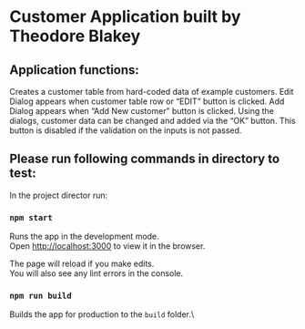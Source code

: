 # Customer Application built by Theodore Blakey

## Application functions:
Creates a customer table from hard-coded data of example customers.
Edit Dialog appears when customer table row or “EDIT” button is clicked.
Add Dialog appears when “Add New customer” button is clicked.
Using the dialogs, customer data can be changed and added via the “OK” button.  This button is disabled if the validation on the inputs is not passed.

## Please run following commands in directory to test:

In the project director run:

### `npm start`

Runs the app in the development mode.\
Open [http://localhost:3000](http://localhost:3000) to view it in the browser.

The page will reload if you make edits.\
You will also see any lint errors in the console.

### `npm run build`

Builds the app for production to the `build` folder.\



